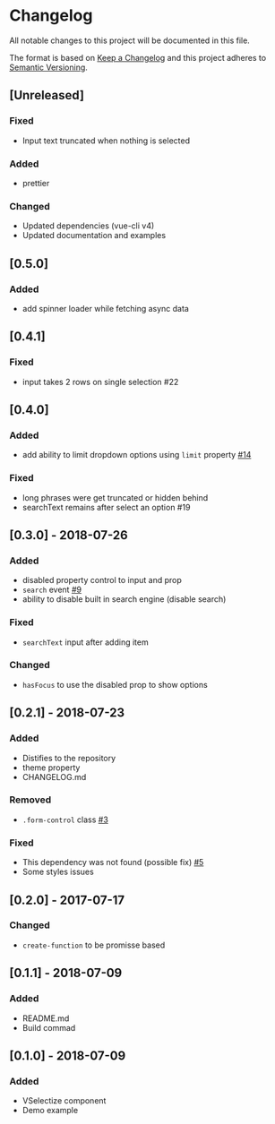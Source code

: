 # Changelog
All notable changes to this project will be documented in this file.

The format is based on [Keep a Changelog](http://keepachangelog.com/en/1.0.0/)
and this project adheres to [Semantic Versioning](http://semver.org/spec/v2.0.0.html).

## [Unreleased]
### Fixed
- Input text truncated when nothing is selected
### Added
- prettier 
### Changed
- Updated dependencies (vue-cli v4)
- Updated documentation and examples

## [0.5.0]
### Added
- add spinner loader while fetching async data

## [0.4.1]
### Fixed
- input takes 2 rows on single selection #22

## [0.4.0]
### Added
- add ability to limit dropdown options using `limit` property [#14](https://github.com/isneezy/vue-selectize/issues/9)
### Fixed
- long phrases were get truncated or hidden behind
- searchText remains after select an option #19

## [0.3.0] - 2018-07-26
### Added
- disabled property control to input and prop
- `search` event [#9](https://github.com/isneezy/vue-selectize/issues/9)
- ability to disable built in search engine (disable search)
### Fixed
- `searchText` input after adding item
### Changed
- `hasFocus` to use the disabled prop to show options

## [0.2.1] - 2018-07-23
### Added
- Distifies to the repository
- theme property
- CHANGELOG.md

### Removed
- `.form-control` class [#3](https://github.com/isneezy/vue-selectize/issues/3)

### Fixed
- This dependency was not found (possible fix) [#5](https://github.com/isneezy/vue-selectize/issues/5)
- Some styles issues

## [0.2.0] - 2017-07-17
### Changed
- `create-function` to be promisse based

## [0.1.1] - 2018-07-09
### Added
- README.md
- Build commad

## [0.1.0] - 2018-07-09
### Added
- VSelectize component
- Demo example

